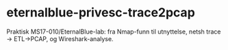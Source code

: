 # eternalblue-privesc-trace2pcap
Praktisk MS17-010/EternalBlue-lab: fra Nmap-funn til utnyttelse, netsh trace → ETL→PCAP, og Wireshark-analyse.
